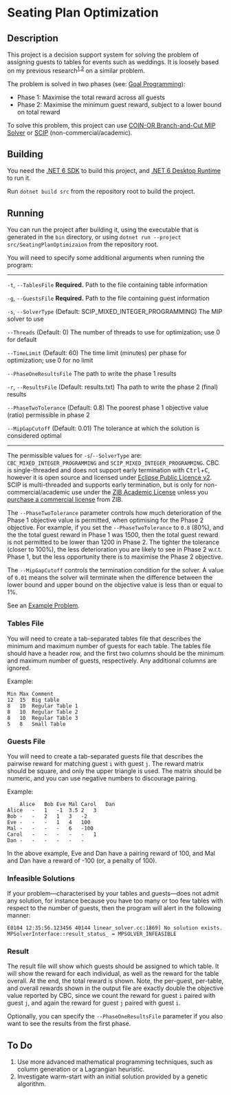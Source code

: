 # Seating Plan Optimization

## Description

This project is a decision support system for solving the problem of assigning guests to tables for events such as weddings. It is loosely based on my previous <sup></sup> research<sup><a href="https://link.springer.com/article/10.1007/s10878-018-0253-2">1</a>,<a href="https://www.sciencedirect.com/science/article/abs/pii/S0304397517300348">2</a></sup> on a similar problem.

The problem is solved in two phases (see: [Goal Programming](https://en.wikipedia.org/wiki/Goal_programming)):
* Phase 1: Maximise the total reward across all guests
* Phase 2: Maximise the minimum guest reward, subject to a lower bound on total reward

To solve this problem, this project can use [COIN-OR Branch-and-Cut MIP Solver](https://github.com/coin-or/Cbc) or [SCIP](https://scipopt.org/) (non-commercial/academic).

## Building

You need the [.NET 6 SDK](https://dotnet.microsoft.com/en-us/download/dotnet/6.0) to build this project, and [.NET 6 Desktop Runtime](https://dotnet.microsoft.com/en-us/download/dotnet/6.0) to run it.

Run `dotnet build src` from the repository root to build the project.

## Running

You can run the project after building it, using the executable that is generated in the `bin` directory, or using `dotnet run --project src/SeatingPlanOptimizaion` from the repository root.

You will need to specify some additional arguments when running the program:

---

`-t`, `--TablesFile`   **Required.** Path to the file containing table information

`-g`, `--GuestsFile`   **Required.** Path to the file containing guest information

`-s`, `--SolverType`   (Default: SCIP_MIXED_INTEGER_PROGRAMMING) The MIP solver to use

`--Threads`            (Default: 0) The number of threads to use for optimization; use 0 for default

`--TimeLimit`          (Default: 60) The time limit (minutes) per phase for optimization; use 0 for no limit

`--PhaseOneResultsFile` The path to write the phase 1 results

`-r`, `--ResultsFile`  (Default: results.txt) Tha path to write the phase 2 (final) results

`--PhaseTwoTolerance`  (Default: 0.8) The poorest phase 1 objective value (ratio) permissible in phase 2

`--MipGapCutoff`       (Default: 0.01) The tolerance at which the solution is considered optimal


---

The permissible values for `-s`/`--SolverType` are: `CBC_MIXED_INTEGER_PROGRAMMING` and `SCIP_MIXED_INTEGER_PROGRAMMING`. CBC is single-threaded and does not support early termination with <kbd>Ctrl</kbd>+<kbd>C</kbd>, however it is open source and licensed under [Eclipse Public Licence v2](https://github.com/coin-or/Cbc/blob/master/LICENSE). SCIP is multi-threaded and supports early termination, but is only for non-commercial/academic use under the [ZIB Academic License](https://scipopt.org/academic.txt) unless you [purchase a commercial license](https://scipopt.org/index.php#license) from ZIB.

The `--PhaseTwoTolerance` parameter controls how much deterioration of the Phase 1 objective value is permitted, when optimising for the Phase 2 objective. For example, if you set the `--PhaseTwoTolerance` to `0.8` (80%), and the the total guest reward in Phase 1 was 1500, then the total guest reward is not permitted to be lower than 1200 in Phase 2. The tighter the tolerance (closer to 100%), the less deterioration you are likely to see in Phase 2 w.r.t. Phase 1, but the less opportunity there is to maximise the Phase 2 objective.

The `--MipGapCutoff` controls the termination condition for the solver. A value of `0.01` means the solver will terminate when the difference between the lower bound and upper bound on the objective value is less than or equal to 1%. 

See an [Example Problem](./example/EXAMPLE.md).

### Tables File

You will need to create a tab-separated tables file that describes the minimum and maximum number of guests for each table. The tables file should have a header row, and the first two columns should be the minimum and maximum number of guests, respectively. Any additional columns are ignored.

Example:

```text
Min	Max	Comment
12	15	Big table
8	10	Regular Table 1
8	10	Regular Table 2
8	10	Regular Table 3
5	8	Small Table
```

### Guests File

You will need to create a tab-separated guests file that describes the pairwise reward for matching guest `i` with guest `j`. The reward matrix should be square, and only the upper triangle is used. The matrix should be numeric, and you can use negative numbers to discourage pairing.

Example:

```text
	Alice	Bob	Eve	Mal	Carol	Dan
Alice	-	1	-1	3.5	2	3	
Bob	-	-	2	1	3	-2
Eve	-	-	-	1	4	100
Mal	-	-	-	-	6	-100
Carol	-	-	-	-	-	1
Dan	-	-	-	-	-	-
```

In the above example, Eve and Dan have a pairing reward of 100, and Mal and Dan have a reward of -100 (or, a penalty of 100).

### Infeasible Solutions

If your problem—characterised by your tables and guests—does not admit any solution, for instance because you have too many or too few tables with respect to the number of guests, then the program will alert in the following manner:

```text
E0104 12:35:56.123456 40144 linear_solver.cc:1869] No solution exists. MPSolverInterface::result_status_ = MPSOLVER_INFEASIBLE
```

### Result

The result file will show which guests should be assigned to which table. It will show the reward for each individual, as well as the reward for the table overall. At the end, the total reward is shown. Note, the per-guest, per-table, and overall rewards shown in the output file are exactly double the objective value reported by CBC, since we count the reward for guest `i` paired with guest `j`, and again the reward for guest `j` paired with guest `i`.

Optionally, you can specify the `--PhaseOneResultsFile` parameter if you also want to see the results from the first phase.

## To Do

1. Use more advanced mathematical programming techniques, such as column generation or a Lagrangian heuristic.
2. Investigate warm-start with an initial solution provided by a genetic algorithm.
